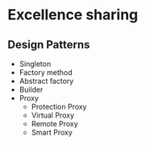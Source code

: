 # Excellence sharing

## Design Patterns

- Singleton
- Factory method
- Abstract factory
- Builder
- Proxy
    - Protection Proxy
    - Virtual Proxy
    - Remote Proxy
    - Smart Proxy
